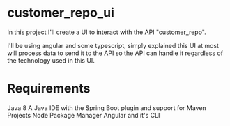 # customer_repo_ui
In this project I'll create a UI to interact with the API "customer_repo". 

I'll be using angular and some typescript, simply explained this UI at most will process data to send it to the API so the API can handle it regardless of the technology used in this UI.

# Requirements
Java 8 
A Java IDE with the Spring Boot plugin and support for Maven Projects
Node Package Manager
Angular and it's CLI

